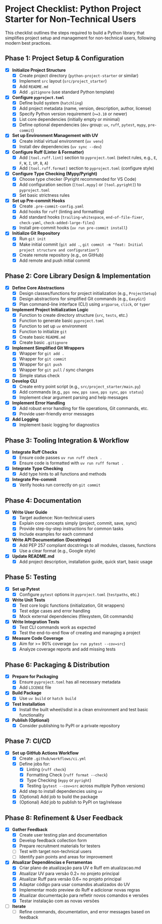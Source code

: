 # Project Checklist: Python Project Starter for Non-Technical Users

This checklist outlines the steps required to build a Python library that simplifies project setup and management for non-technical users, following modern best practices.

## Phase 1: Project Setup & Configuration

- [x] **Initialize Project Structure**
    - [x] Create project directory (`python-project-starter` or similar)
    - [x] Implement `src` layout (`src/project_starter`)
    - [x] Add `README.md`
    - [x] Add `.gitignore` (use standard Python template)
- [x] **Configure `pyproject.toml`**
    - [x] Define build system (`hatchling`)
    - [x] Add project metadata (name, version, description, author, license)
    - [x] Specify Python version requirement (`>=3.10` or newer)
    - [x] List core dependencies (initially empty or minimal)
    - [x] Define optional dependencies (`dev` group: `uv`, `ruff`, `pytest`, `mypy`, `pre-commit`)
- [x] **Set up Environment Management with UV**
    - [x] Create initial virtual environment (`uv venv`)
    - [x] Install dev dependencies (`uv sync --dev`)
- [x] **Configure Ruff (Linter & Formatter)**
    - [x] Add `[tool.ruff.lint]` section to `pyproject.toml` (select rules, e.g., `E`, `F`, `W`, `I`, `UP`, `B`, `A`)
    - [x] Add `[tool.ruff.format]` section to `pyproject.toml` (configure style)
- [x] **Configure Type Checking (Mypy/Pyright)**
    - [x] Choose type checker (Pyright recommended for VS Code)
    - [x] Add configuration section (`[tool.mypy]` or `[tool.pyright]`) to `pyproject.toml`
    - [x] Set basic strictness rules
- [x] **Set up Pre-commit Hooks**
    - [x] Create `.pre-commit-config.yaml`
    - [x] Add hooks for `ruff` (linting and formatting)
    - [x] Add standard hooks (`trailing-whitespace`, `end-of-file-fixer`, `check-yaml`, `check-added-large-files`)
    - [x] Install pre-commit hooks (`uv run pre-commit install`)
- [x] **Initialize Git Repository**
    - [x] Run `git init`
    - [x] Make initial commit (`git add .`, `git commit -m "feat: Initial project structure and configuration"`)
    - [x] Create remote repository (e.g., on GitHub)
    - [x] Add remote and push initial commit

## Phase 2: Core Library Design & Implementation

- [x] **Define Core Abstractions**
    - [x] Design classes/functions for project initialization (e.g., `ProjectSetup`)
    - [x] Design abstractions for simplified Git commands (e.g., `EasyGit`)
    - [x] Plan command-line interface (CLI) using `argparse`, `click`, or `typer`
- [x] **Implement Project Initialization Logic**
    - [x] Function to create directory structure (`src`, `tests`, etc.)
    - [x] Function to generate basic `pyproject.toml`
    - [x] Function to set up `uv` environment
    - [x] Function to initialize `git`
    - [x] Create basic `README.md`
    - [x] Create basic `.gitignore`
- [x] **Implement Simplified Git Wrappers**
    - [x] Wrapper for `git add .`
    - [x] Wrapper for `git commit`
    - [x] Wrapper for `git push`
    - [x] Wrapper for `git pull` / sync changes
    - [x] Simple status check
- [x] **Develop CLI**
    - [x] Create entry point script (e.g., `src/project_starter/main.py`)
    - [x] Add commands (e.g., `pps new`, `pps save`, `pps sync`, `pps status`)
    - [x] Implement clear argument parsing and help messages
- [x] **Implement Error Handling**
    - [x] Add robust error handling for file operations, Git commands, etc.
    - [x] Provide user-friendly error messages
- [x] **Add Logging**
    - [x] Implement basic logging for diagnostics

## Phase 3: Tooling Integration & Workflow

- [x] **Integrate Ruff Checks**
    - [x] Ensure code passes `uv run ruff check .`
    - [x] Ensure code is formatted with `uv run ruff format .`
- [x] **Integrate Type Checking**
    - [x] Add type hints to all functions and methods
- [x] **Integrate Pre-commit**
    - [x] Verify hooks run correctly on `git commit`

## Phase 4: Documentation

- [x] **Write User Guide**
    - [x] Target audience: Non-technical users
    - [x] Explain core concepts simply (project, commit, save, sync)
    - [x] Provide step-by-step instructions for common tasks
    - [x] Include examples for each command
- [x] **Write API Documentation (Docstrings)**
    - [x] Add PEP 257 compliant docstrings to all modules, classes, functions
    - [x] Use a clear format (e.g., Google style)
- [x] **Update README.md**
    - [x] Add project description, installation guide, quick start, basic usage

## Phase 5: Testing

- [x] **Set up Pytest**
    - [x] Configure `pytest` options in `pyproject.toml` (`testpaths`, etc.)
- [x] **Write Unit Tests**
    - [x] Test core logic functions (initialization, Git wrappers)
    - [x] Test edge cases and error handling
    - [x] Mock external dependencies (filesystem, Git commands)
- [x] **Write Integration Tests**
    - [x] Test CLI commands work as expected
    - [x] Test the end-to-end flow of creating and managing a project
- [x] **Measure Code Coverage**
    - [x] Aim for >= 90% coverage (`uv run pytest --cov=src`)
    - [x] Analyze coverage reports and add missing tests

## Phase 6: Packaging & Distribution

- [x] **Prepare for Packaging**
    - [x] Ensure `pyproject.toml` has all necessary metadata
    - [x] Add `LICENSE` file
- [x] **Build Package**
    - [x] Use `uv build` or `hatch build`
- [x] **Test Installation**
    - [x] Install the built wheel/sdist in a clean environment and test basic functionality
- [x] **Publish (Optional)**
    - [x] Consider publishing to PyPI or a private repository

## Phase 7: CI/CD

- [x] **Set up GitHub Actions Workflow**
    - [x] Create `.github/workflows/ci.yml`
    - [x] Define jobs for:
        - [x] Linting (`ruff check`)
        - [x] Formatting Check (`ruff format --check`)
        - [x] Type Checking (`mypy` or `pyright`)
        - [x] Testing (`pytest --cov=src` across multiple Python versions)
    - [x] Add step to install dependencies using `uv`
    - [x] (Optional) Add job to build the package
    - [x] (Optional) Add job to publish to PyPI on tag/release

## Phase 8: Refinement & User Feedback

- [x] **Gather Feedback**
    - [x] Create user testing plan and documentation
    - [x] Develop feedback collection form
    - [x] Prepare recruitment materials for testers
    - [ ] Test with target non-technical users
    - [ ] Identify pain points and areas for improvement
- [x] **Atualizar Dependências e Ferramentas**
    - [x] Criar plano de atualização para UV e Ruff em atualizacao.md
    - [x] Atualizar UV para versão 0.2+ no projeto principal
    - [x] Atualizar Ruff para versão 0.6+ no projeto principal
    - [x] Adaptar código para usar comandos atualizados do UV
    - [x] Implementar modo preview do Ruff e adicionar novas regras
    - [x] Atualizar documentação para refletir novos comandos e versões
    - [x] Testar instalação com as novas versões
- [ ] **Iterate**
    - [ ] Refine commands, documentation, and error messages based on feedback

